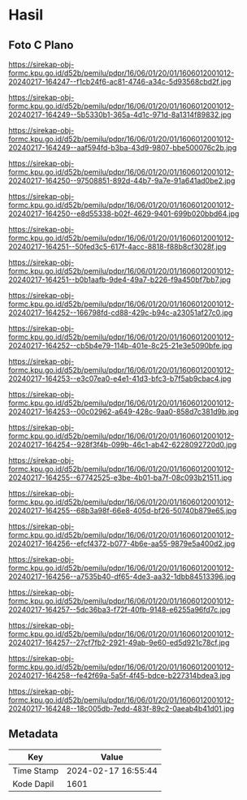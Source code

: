 # Hasil

## Foto C Plano

https://sirekap-obj-formc.kpu.go.id/d52b/pemilu/pdpr/16/06/01/20/01/1606012001012-20240217-164247--f1cb24f6-ac81-4746-a34c-5d93568cbd2f.jpg

https://sirekap-obj-formc.kpu.go.id/d52b/pemilu/pdpr/16/06/01/20/01/1606012001012-20240217-164249--5b5330b1-365a-4d1c-971d-8a1314f89832.jpg

https://sirekap-obj-formc.kpu.go.id/d52b/pemilu/pdpr/16/06/01/20/01/1606012001012-20240217-164249--aaf594fd-b3ba-43d9-9807-bbe500076c2b.jpg

https://sirekap-obj-formc.kpu.go.id/d52b/pemilu/pdpr/16/06/01/20/01/1606012001012-20240217-164250--97508851-892d-44b7-9a7e-91a641ad0be2.jpg

https://sirekap-obj-formc.kpu.go.id/d52b/pemilu/pdpr/16/06/01/20/01/1606012001012-20240217-164250--e8d55338-b02f-4629-9401-699b020bbd64.jpg

https://sirekap-obj-formc.kpu.go.id/d52b/pemilu/pdpr/16/06/01/20/01/1606012001012-20240217-164251--50fed3c5-617f-4acc-8818-f88b8cf3028f.jpg

https://sirekap-obj-formc.kpu.go.id/d52b/pemilu/pdpr/16/06/01/20/01/1606012001012-20240217-164251--b0b1aafb-9de4-49a7-b226-f9a450bf7bb7.jpg

https://sirekap-obj-formc.kpu.go.id/d52b/pemilu/pdpr/16/06/01/20/01/1606012001012-20240217-164252--166798fd-cd88-429c-b94c-a23051af27c0.jpg

https://sirekap-obj-formc.kpu.go.id/d52b/pemilu/pdpr/16/06/01/20/01/1606012001012-20240217-164252--cb5b4e79-114b-401e-8c25-21e3e5090bfe.jpg

https://sirekap-obj-formc.kpu.go.id/d52b/pemilu/pdpr/16/06/01/20/01/1606012001012-20240217-164253--e3c07ea0-e4e1-41d3-bfc3-b7f5ab9cbac4.jpg

https://sirekap-obj-formc.kpu.go.id/d52b/pemilu/pdpr/16/06/01/20/01/1606012001012-20240217-164253--00c02962-a649-428c-9aa0-858d7c381d9b.jpg

https://sirekap-obj-formc.kpu.go.id/d52b/pemilu/pdpr/16/06/01/20/01/1606012001012-20240217-164254--928f3f4b-099b-46c1-ab42-6228092720d0.jpg

https://sirekap-obj-formc.kpu.go.id/d52b/pemilu/pdpr/16/06/01/20/01/1606012001012-20240217-164255--67742525-e3be-4b01-ba7f-08c093b21511.jpg

https://sirekap-obj-formc.kpu.go.id/d52b/pemilu/pdpr/16/06/01/20/01/1606012001012-20240217-164255--68b3a98f-66e8-405d-bf26-50740b879e65.jpg

https://sirekap-obj-formc.kpu.go.id/d52b/pemilu/pdpr/16/06/01/20/01/1606012001012-20240217-164256--efcf4372-b077-4b6e-aa55-9879e5a400d2.jpg

https://sirekap-obj-formc.kpu.go.id/d52b/pemilu/pdpr/16/06/01/20/01/1606012001012-20240217-164256--a7535b40-df65-4de3-aa32-1dbb84513396.jpg

https://sirekap-obj-formc.kpu.go.id/d52b/pemilu/pdpr/16/06/01/20/01/1606012001012-20240217-164257--5dc36ba3-f72f-40fb-9148-e6255a96fd7c.jpg

https://sirekap-obj-formc.kpu.go.id/d52b/pemilu/pdpr/16/06/01/20/01/1606012001012-20240217-164257--27cf7fb2-2921-49ab-9e60-ed5d921c78cf.jpg

https://sirekap-obj-formc.kpu.go.id/d52b/pemilu/pdpr/16/06/01/20/01/1606012001012-20240217-164258--fe42f69a-5a5f-4f45-bdce-b227314bdea3.jpg

https://sirekap-obj-formc.kpu.go.id/d52b/pemilu/pdpr/16/06/01/20/01/1606012001012-20240217-164248--18c005db-7edd-483f-89c2-0aeab4b41d01.jpg


## Metadata

| Key        | Value               |
| ---------- | ------------------- |
| Time Stamp | 2024-02-17 16:55:44 |
| Kode Dapil | 1601                |



